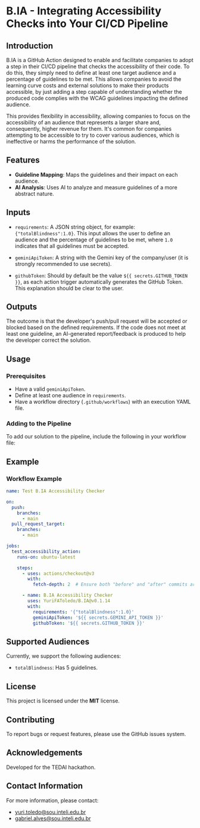 # B.IA - Integrating Accessibility Checks into Your CI/CD Pipeline

## Introduction

B.IA is a GitHub Action designed to enable and facilitate companies to adopt a step in their CI/CD pipeline that checks the accessibility of their code. To do this, they simply need to define at least one target audience and a percentage of guidelines to be met. This allows companies to avoid the learning curve costs and external solutions to make their products accessible, by just adding a step capable of understanding whether the produced code complies with the WCAG guidelines impacting the defined audience.

This provides flexibility in accessibility, allowing companies to focus on the accessibility of an audience that represents a larger share and, consequently, higher revenue for them. It's common for companies attempting to be accessible to try to cover various audiences, which is ineffective or harms the performance of the solution.

## Features

- **Guideline Mapping**: Maps the guidelines and their impact on each audience.
- **AI Analysis**: Uses AI to analyze and measure guidelines of a more abstract nature.

## Inputs

- `requirements`: A JSON string object, for example: `{"totalBlindness":1.0}`. This input allows the user to define an audience and the percentage of guidelines to be met, where `1.0` indicates that all guidelines must be accepted.

- `geminiApiToken`: A string with the Gemini key of the company/user (it is strongly recommended to use secrets).

- `githubToken`: Should by default be the value `${{ secrets.GITHUB_TOKEN }}`, as each action trigger automatically generates the GitHub Token. This explanation should be clear to the user.

## Outputs

The outcome is that the developer's push/pull request will be accepted or blocked based on the defined requirements. If the code does not meet at least one guideline, an AI-generated report/feedback is produced to help the developer correct the solution.

## Usage

### Prerequisites

- Have a valid `geminiApiToken`.
- Define at least one audience in `requirements`.
- Have a workflow directory (`.github/workflows`) with an execution YAML file.

### Adding to the Pipeline

To add our solution to the pipeline, include the following in your workflow file:

## Example

### Workflow Example

```yaml
name: Test B.IA Accessibility Checker

on:
  push:
    branches:
      - main
  pull_request_target:
    branches:
      - main

jobs:
  test_accessibility_action:
    runs-on: ubuntu-latest

    steps:
      - uses: actions/checkout@v3
        with:
          fetch-depth: 2  # Ensure both "before" and "after" commits are fetched

      - name: B.IA Accessibility Checker
        uses: YuriFAToledo/B.IA@v0.1.14
        with:
          requirements: '{"totalBlindness":1.0}'
          geminiApiToken: '${{ secrets.GEMINI_API_TOKEN }}'
          githubToken: '${{ secrets.GITHUB_TOKEN }}'
```


## Supported Audiences

Currently, we support the following audiences:

- `totalBlindness`: Has 5 guidelines.

## License

This project is licensed under the **MIT** license.

## Contributing

To report bugs or request features, please use the GitHub issues system.

## Acknowledgements

Developed for the TEDAI hackathon.

## Contact Information

For more information, please contact:

- yuri.toledo@sou.inteli.edu.br
- gabriel.alves@sou.inteli.edu.br
